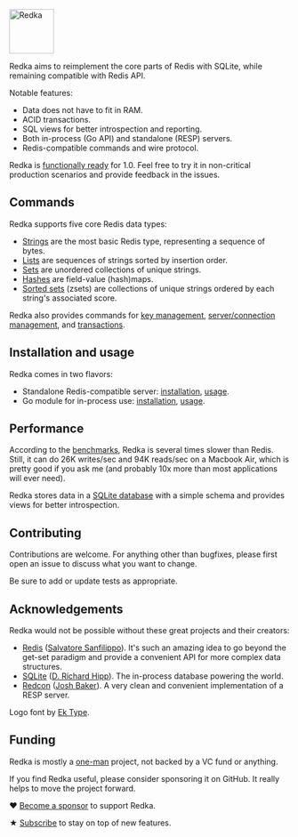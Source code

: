 <img alt="Redka" src="logo.svg" height="80" align="center">

Redka aims to reimplement the core parts of Redis with SQLite, while remaining compatible with Redis API.

Notable features:

-   Data does not have to fit in RAM.
-   ACID transactions.
-   SQL views for better introspection and reporting.
-   Both in-process (Go API) and standalone (RESP) servers.
-   Redis-compatible commands and wire protocol.

Redka is [functionally ready](docs/roadmap.md) for 1.0. Feel free to try it in non-critical production scenarios and provide feedback in the issues.

## Commands

Redka supports five core Redis data types:

-   [Strings](docs/commands/strings.md) are the most basic Redis type, representing a sequence of bytes.
-   [Lists](docs/commands/lists.md) are sequences of strings sorted by insertion order.
-   [Sets](docs/commands/sets.md) are unordered collections of unique strings.
-   [Hashes](docs/commands/hashes.md) are field-value (hash)maps.
-   [Sorted sets](docs/commands/sorted-sets.md) (zsets) are collections of unique strings ordered by each string's associated score.

Redka also provides commands for [key management](docs/commands/keys.md), [server/connection management](docs/commands/server.md), and [transactions](docs/commands/transactions.md).

## Installation and usage

Redka comes in two flavors:

-   Standalone Redis-compatible server: [installation](docs/install-standalone.md), [usage](docs/usage-standalone.md).
-   Go module for in-process use: [installation](docs/install-module.md), [usage](docs/usage-module.md).

## Performance

According to the [benchmarks](docs/performance.md), Redka is several times slower than Redis. Still, it can do 26K writes/sec and 94K reads/sec on a Macbook Air, which is pretty good if you ask me (and probably 10x more than most applications will ever need).

Redka stores data in a [SQLite database](docs/persistence.md) with a simple schema and provides views for better introspection.

## Contributing

Contributions are welcome. For anything other than bugfixes, please first open an issue to discuss what you want to change.

Be sure to add or update tests as appropriate.

## Acknowledgements

Redka would not be possible without these great projects and their creators:

-   [Redis](https://redis.io/) ([Salvatore Sanfilippo](https://github.com/antirez)). It's such an amazing idea to go beyond the get-set paradigm and provide a convenient API for more complex data structures.
-   [SQLite](https://sqlite.org/) ([D. Richard Hipp](https://www.sqlite.org/crew.html)). The in-process database powering the world.
-   [Redcon](https://github.com/tidwall/redcon) ([Josh Baker](https://github.com/tidwall)). A very clean and convenient implementation of a RESP server.

Logo font by [Ek Type](https://ektype.in/).

## Funding

Redka is mostly a [one-man](https://antonz.org/) project, not backed by a VC fund or anything.

If you find Redka useful, please consider sponsoring it on GitHub. It really helps to move the project forward.

♥ [Become a sponsor](https://github.com/sponsors/nalgeon) to support Redka.

★ [Subscribe](https://antonz.org/subscribe/) to stay on top of new features.
